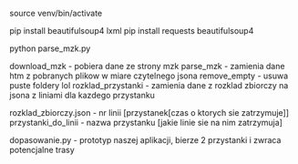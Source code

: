 

source venv/bin/activate

pip install beautifulsoup4 lxml
pip install requests beautifulsoup4


python parse_mzk.py


download_mzk - pobiera dane ze strony mzk
parse_mzk - zamienia dane htm z pobranych plikow w miare czytelnego jsona
remove_empty - usuwa puste foldery lol
rozklad_przystanki - zamienia dane z rozklad zbiorczy na jsona z liniami dla kazdego przystanku

rozklad_zbiorczy.json - nr linii [przystanek[czas o ktorych sie zatrzymuje]]
przystanki_do_linii - nazwa przystanku [jakie linie sie na nim zatrzymuja]

dopasowanie.py - prototyp naszej aplikacji, bierze 2 przystanki i zwraca potencjalne trasy